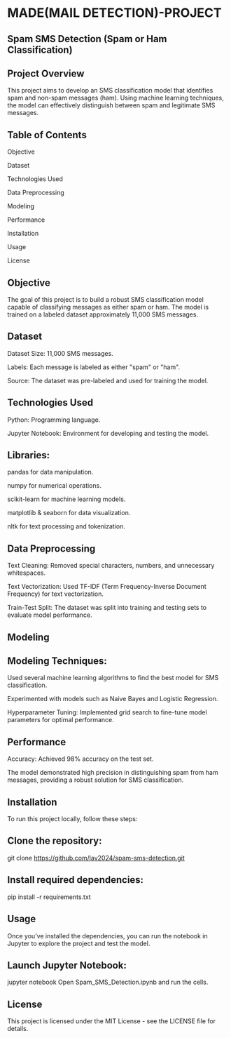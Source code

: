 # MADE(MAIL DETECTION)-PROJECT

## Spam SMS Detection (Spam or Ham Classification)

## Project Overview
This project aims to develop an SMS classification model that identifies spam and non-spam messages (ham). Using machine learning techniques, the model can effectively distinguish between spam and legitimate SMS messages.

## Table of Contents

Objective

Dataset

Technologies Used

Data Preprocessing

Modeling

Performance

Installation

Usage

License

## Objective
The goal of this project is to build a robust SMS classification model capable of classifying messages as either spam or ham. The model is trained on a labeled dataset approximately 11,000 SMS messages.

## Dataset

Dataset Size: 11,000 SMS messages.

Labels: Each message is labeled as either "spam" or "ham".

Source: The dataset was pre-labeled and used for training the model.

## Technologies Used

Python: Programming language.

Jupyter Notebook: Environment for developing and testing the model.

## Libraries:

pandas for data manipulation.

numpy for numerical operations.

scikit-learn for machine learning models.

matplotlib & seaborn for data visualization.

nltk for text processing and tokenization.

## Data Preprocessing

Text Cleaning: Removed special characters, numbers, and unnecessary whitespaces.

Text Vectorization: Used TF-IDF (Term Frequency-Inverse Document Frequency) for text vectorization.

Train-Test Split: The dataset was split into training and testing sets to evaluate model performance.

## Modeling
## Modeling Techniques:

Used several machine learning algorithms to find the best model for SMS classification.

Experimented with models such as Naive Bayes and Logistic Regression.

Hyperparameter Tuning: Implemented grid search to fine-tune model parameters for optimal performance.

## Performance
Accuracy: Achieved 98% accuracy on the test set.

The model demonstrated high precision in distinguishing spam from ham messages, providing a robust solution for SMS classification.

## Installation
To run this project locally, follow these steps:

## Clone the repository:

git clone https://github.com/lav2024/spam-sms-detection.git

## Install required dependencies:


pip install -r requirements.txt

## Usage
Once you’ve installed the dependencies, you can run the notebook in Jupyter to explore the project and test the model.

## Launch Jupyter Notebook:

jupyter notebook
Open Spam_SMS_Detection.ipynb and run the cells.

## License
This project is licensed under the MIT License - see the LICENSE file for details.


